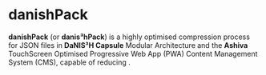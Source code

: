 # danishPack
**danishPack** (or **danis³hPack**) is a highly optimised compression process for JSON files in **DaNIS³H Capsule** Modular Architecture and the **Ashiva** TouchScreen Optimised Progressive Web App (PWA) Content Management System (CMS), capable of reducing .

